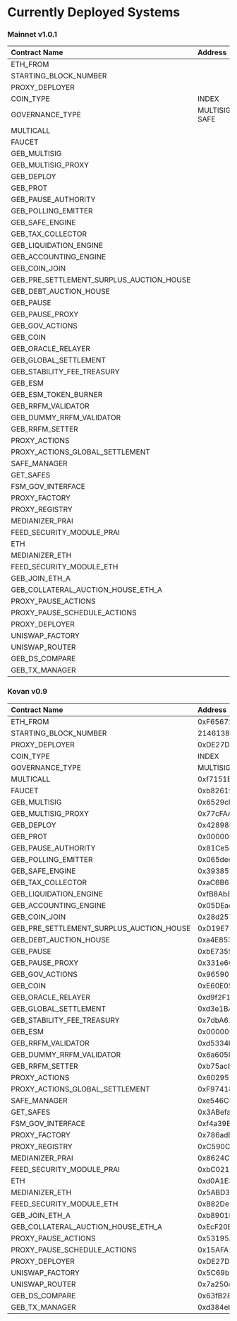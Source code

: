 # Currently Deployed Systems

### Mainnet v1.0.1

| Contract Name | Address |
| :--- | :--- |
| ETH\_FROM |  |
| STARTING\_BLOCK\_NUMBER |  |
| PROXY\_DEPLOYER |  |
| COIN\_TYPE | INDEX |
| GOVERNANCE\_TYPE | MULTISIG-SAFE |
| MULTICALL |  |
| FAUCET |  |
| GEB\_MULTISIG |  |
| GEB\_MULTISIG\_PROXY |  |
| GEB\_DEPLOY |  |
| GEB\_PROT |  |
| GEB\_PAUSE\_AUTHORITY |  |
| GEB\_POLLING\_EMITTER |  |
| GEB\_SAFE\_ENGINE |  |
| GEB\_TAX\_COLLECTOR |  |
| GEB\_LIQUIDATION\_ENGINE |  |
| GEB\_ACCOUNTING\_ENGINE |  |
| GEB\_COIN\_JOIN |  |
| GEB\_PRE\_SETTLEMENT\_SURPLUS\_AUCTION\_HOUSE |  |
| GEB\_DEBT\_AUCTION\_HOUSE |  |
| GEB\_PAUSE |  |
| GEB\_PAUSE\_PROXY |  |
| GEB\_GOV\_ACTIONS |  |
| GEB\_COIN |  |
| GEB\_ORACLE\_RELAYER |  |
| GEB\_GLOBAL\_SETTLEMENT |  |
| GEB\_STABILITY\_FEE\_TREASURY |  |
| GEB\_ESM |  |
| GEB\_ESM\_TOKEN\_BURNER |  |
| GEB\_RRFM\_VALIDATOR |  |
| GEB\_DUMMY\_RRFM\_VALIDATOR |  |
| GEB\_RRFM\_SETTER |  |
| PROXY\_ACTIONS |  |
| PROXY\_ACTIONS\_GLOBAL\_SETTLEMENT |  |
| SAFE\_MANAGER |  |
| GET\_SAFES |  |
| FSM\_GOV\_INTERFACE |  |
| PROXY\_FACTORY |  |
| PROXY\_REGISTRY |  |
| MEDIANIZER\_PRAI |  |
| FEED\_SECURITY\_MODULE\_PRAI |  |
| ETH |  |
| MEDIANIZER\_ETH |  |
| FEED\_SECURITY\_MODULE\_ETH |  |
| GEB\_JOIN\_ETH\_A |  |
| GEB\_COLLATERAL\_AUCTION\_HOUSE\_ETH\_A |  |
| PROXY\_PAUSE\_ACTIONS |  |
| PROXY\_PAUSE\_SCHEDULE\_ACTIONS |  |
| PROXY\_DEPLOYER |  |
| UNISWAP\_FACTORY |  |
| UNISWAP\_ROUTER |  |
| GEB\_DS\_COMPARE |  |
| GEB\_TX\_MANAGER |  |

### Kovan v0.9

| Contract Name | Address |
| :--- | :--- |
| ETH\_FROM | 0xF6567201430b8823bF0ED3B7A2953D557270db7e |
| STARTING\_BLOCK\_NUMBER | 21461380 |
| PROXY\_DEPLOYER | 0xDE27D6E7669fDF68a0E2Ee8fda8312Bb6ACc1Bdc |
| COIN\_TYPE | INDEX |
| GOVERNANCE\_TYPE | MULTISIG-SAFE |
| MULTICALL | 0xf7151E407623fcEC2DA166cDfDE2A48dE692A4ea |
| FAUCET | 0xb82619030ee6fBF010b02cce544FbD6758574090 |
| GEB\_MULTISIG | 0x6529cE1070Bf93E78584285Ca6bb269Ea34650a3 |
| GEB\_MULTISIG\_PROXY | 0x77cFAAda83F19ec5b13De85fc21a9609CdF228B8 |
| GEB\_DEPLOY | 0x42898bc81f6500BAEd9Ae269ea02b9589Ac3530b |
| GEB\_PROT | 0x0000000000000000000000000000000000000000 |
| GEB\_PAUSE\_AUTHORITY | 0x81Ce5dd26ad275ee6fA95f174c5F87185A340e7f |
| GEB\_POLLING\_EMITTER | 0x065decdC7cb340Bb128809ac252f8CE9C827347A |
| GEB\_SAFE\_ENGINE | 0x393859553460eefDCf3Ec352d43AF5eF67354792 |
| GEB\_TAX\_COLLECTOR | 0xaC6B68968D7b74e679d73cf86De081E4c54a55B5 |
| GEB\_LIQUIDATION\_ENGINE | 0xfB8Ab80e5318F2eD0Ef14d5B91609c48B8EcA54b |
| GEB\_ACCOUNTING\_ENGINE | 0x05DEac0A37349975b895c1bc05786D098906844C |
| GEB\_COIN\_JOIN | 0x28d25789106B468D1767F19496844d6386e8A9E3 |
| GEB\_PRE\_SETTLEMENT\_SURPLUS\_AUCTION\_HOUSE | 0xD19E74Dda947d031120B3231C75fa04a4628C348 |
| GEB\_DEBT\_AUCTION\_HOUSE | 0xa4E85316d898FEc71ee2cb8189bF389bE25CBEc7 |
| GEB\_PAUSE | 0xbE73590607b620D5dAcBB8CCA96dAE7a2748e53a |
| GEB\_PAUSE\_PROXY | 0x331e6693496418CDf9658Fe29ce65c9cFECb9978 |
| GEB\_GOV\_ACTIONS | 0x9659074fac65bA25656950Af1a505F0ef5aDC0d7 |
| GEB\_COIN | 0xE60E0518e7f8dfB2Ab5C58dad2fE95b782193EF4 |
| GEB\_ORACLE\_RELAYER | 0xd9f2F171E74E75b7E04a53F13453f8520556677C |
| GEB\_GLOBAL\_SETTLEMENT | 0xd3e1BA40C8eca2C8BEbd1Ab8CfBC5148B0E2D933 |
| GEB\_STABILITY\_FEE\_TREASURY | 0x7dbA61C2CF3715783955657ECf3679350485D311 |
| GEB\_ESM | 0x0000000000000000000000000000000000000000 |
| GEB\_RRFM\_VALIDATOR | 0xd5334b647945cA60C90D61AD48A93261C8336d7B |
| GEB\_DUMMY\_RRFM\_VALIDATOR | 0x6a605E13Ca7e288F2F92DBfF92bEd5d960f573f5 |
| GEB\_RRFM\_SETTER | 0xb75ac80f397cDD24cd357ea93c22Dc2B87265011 |
| PROXY\_ACTIONS | 0x6029515e32026b3B9F6D2Eda1b5546d68e6d2EBb |
| PROXY\_ACTIONS\_GLOBAL\_SETTLEMENT | 0xF974189bFCE3F16DECD66578E924413b2262A680 |
| SAFE\_MANAGER | 0xe546C41e7a0eB13cAB5E76896495c41BF8efC797 |
| GET\_SAFES | 0x3ABefaCDE2631A862892870a7A9cc202EA136c70 |
| FSM\_GOV\_INTERFACE | 0xf4a39B791BBcf234054232C779C08A356E2aF23e |
| PROXY\_FACTORY | 0x786adB6413619D3b4703da596C6cC747cCA105c5 |
| PROXY\_REGISTRY | 0xC590Cb5F4b5c8eC922f3A8Aa9aD51E31E26737c9 |
| MEDIANIZER\_PRAI | 0x8624C75F33a346A2Fdc437673Abc865452003d29 |
| FEED\_SECURITY\_MODULE\_PRAI | 0xbC02173be0A388e79787F100d9D3E2Eb8CE38D49 |
| ETH | 0xd0A1E359811322d97991E03f863a0C30C2cF029C |
| MEDIANIZER\_ETH | 0x5ABD32CB12908e33323d696A3faB4d54c86cD630 |
| FEED\_SECURITY\_MODULE\_ETH | 0xB82De236bf827eeA99938d4e92a341686AB25912 |
| GEB\_JOIN\_ETH\_A | 0xb8901BCa53aD15D1D5337340354C1A7281630256 |
| GEB\_COLLATERAL\_AUCTION\_HOUSE\_ETH\_A | 0xEcF20EC2dDc831e99a54cA23D244ce2BDfed07F1 |
| PROXY\_PAUSE\_ACTIONS | 0x53195AD302665E365464FFd3A70EE2AD4EDF5219 |
| PROXY\_PAUSE\_SCHEDULE\_ACTIONS | 0x15AFA108A12FC90ad9DD1e01E7F8b77B49082102 |
| PROXY\_DEPLOYER | 0xDE27D6E7669fDF68a0E2Ee8fda8312Bb6ACc1Bdc |
| UNISWAP\_FACTORY | 0x5C69bEe701ef814a2B6a3EDD4B1652CB9cc5aA6f |
| UNISWAP\_ROUTER | 0x7a250d5630B4cF539739dF2C5dAcb4c659F2488D |
| GEB\_DS\_COMPARE | 0x63fB288BeB645530cA36c062fA276a5C5C2AB132 |
| GEB\_TX\_MANAGER | 0xd384ebEf7492F485b1464360fc66FC0f5722c6B6 |

